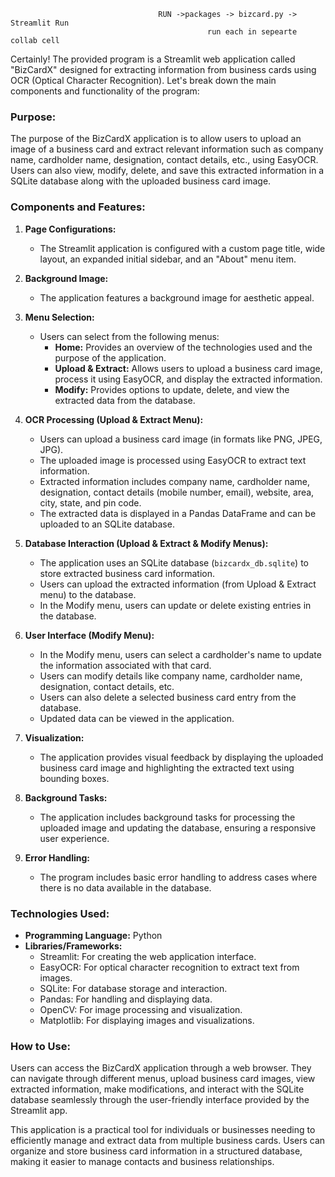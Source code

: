 







                                     RUN ->packages -> bizcard.py -> Streamlit Run 
                                                run each in sepearte collab cell

Certainly! The provided program is a Streamlit web application called "BizCardX" designed for extracting information from business cards using OCR (Optical Character Recognition). Let's break down the main components and functionality of the program:

### Purpose:
The purpose of the BizCardX application is to allow users to upload an image of a business card and extract relevant information such as company name, cardholder name, designation, contact details, etc., using EasyOCR. Users can also view, modify, delete, and save this extracted information in a SQLite database along with the uploaded business card image.

### Components and Features:

1. **Page Configurations:**
   - The Streamlit application is configured with a custom page title, wide layout, an expanded initial sidebar, and an "About" menu item.

2. **Background Image:**
   - The application features a background image for aesthetic appeal.

3. **Menu Selection:**
   - Users can select from the following menus:
     - **Home:** Provides an overview of the technologies used and the purpose of the application.
     - **Upload & Extract:** Allows users to upload a business card image, process it using EasyOCR, and display the extracted information.
     - **Modify:** Provides options to update, delete, and view the extracted data from the database.

4. **OCR Processing (Upload & Extract Menu):**
   - Users can upload a business card image (in formats like PNG, JPEG, JPG).
   - The uploaded image is processed using EasyOCR to extract text information.
   - Extracted information includes company name, cardholder name, designation, contact details (mobile number, email), website, area, city, state, and pin code.
   - The extracted data is displayed in a Pandas DataFrame and can be uploaded to an SQLite database.

5. **Database Interaction (Upload & Extract & Modify Menus):**
   - The application uses an SQLite database (`bizcardx_db.sqlite`) to store extracted business card information.
   - Users can upload the extracted information (from Upload & Extract menu) to the database.
   - In the Modify menu, users can update or delete existing entries in the database.

6. **User Interface (Modify Menu):**
   - In the Modify menu, users can select a cardholder's name to update the information associated with that card.
   - Users can modify details like company name, cardholder name, designation, contact details, etc.
   - Users can also delete a selected business card entry from the database.
   - Updated data can be viewed in the application.

7. **Visualization:**
   - The application provides visual feedback by displaying the uploaded business card image and highlighting the extracted text using bounding boxes.

8. **Background Tasks:**
   - The application includes background tasks for processing the uploaded image and updating the database, ensuring a responsive user experience.

9. **Error Handling:**
   - The program includes basic error handling to address cases where there is no data available in the database.

### Technologies Used:
- **Programming Language:** Python
- **Libraries/Frameworks:**
  - Streamlit: For creating the web application interface.
  - EasyOCR: For optical character recognition to extract text from images.
  - SQLite: For database storage and interaction.
  - Pandas: For handling and displaying data.
  - OpenCV: For image processing and visualization.
  - Matplotlib: For displaying images and visualizations.

### How to Use:
Users can access the BizCardX application through a web browser. They can navigate through different menus, upload business card images, view extracted information, make modifications, and interact with the SQLite database seamlessly through the user-friendly interface provided by the Streamlit app.

This application is a practical tool for individuals or businesses needing to efficiently manage and extract data from multiple business cards. Users can organize and store business card information in a structured database, making it easier to manage contacts and business relationships.

